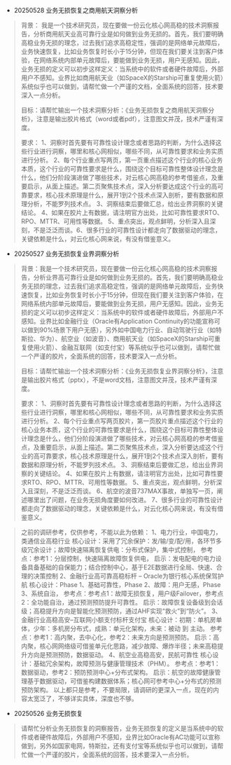 - 20250528 业务无损恢复之商用航天洞察分析
> 背景： 我是一个技术研究员，现在要做一份云化核心网高稳的技术洞察报告，分析商用航天业高可靠行业是如何做到业务无损的。首先，我们要明确高稳业务无损的理念，过去我们追求高稳定性，强调的是网络单元故障后，业务快速恢复，比如业务恢复时长小于15分钟，但现在我们要关注到客户体验，在网络系统内部单元故障后，要能做到业务无损，用户无感知。因此，业务无损的定义可以初步这样定义：当系统中的软件或者硬件故障后，外部用户不感知。业界比如商用航天业（如SpaceX的Starship可重复使用火箭）系统似乎也可以做到，请帮忙做一个严谨的文档，全面系统的回答，技术要深入一点分析。
> 
> 目标：请帮忙输出一个技术洞察分析：《业务无损恢复之商用航天洞察分析》，注意是输出胶片格式（word或者pdf），注意图文并茂，技术严谨有深度。
> 
> 要求： 1、洞察时首先要有可靠性设计理念或者思路的判断，为什么选择这些行业进行洞察，哪里和核心网相似，哪些不同，从可靠性要求和业务实质进行分析。 2、每个行业重点写两页，第一页重点描述这个行业的核心业务本质，这个行业的可靠性要求是什么，围绕这个目标可靠性整体设计理念是什么，他们分阶段演进做了哪些技术，对云核心网高稳的参考借鉴点，及重要启示，从面上描述。第二页聚焦技术点，深入分析要达成这个行业的高可靠要求，核心技术原理是什么，展开1到2个技术点深入剖析，要有数据和原理分析，不能罗列技术点。 3、洞察结束后要做汇总，给出业界洞察的关键结论。 4、如果在胶片上有数据，请注明官方出处，比如可靠性要求RTO、RPO、MTTR、可用性等数据。 5、重点突出，观点鲜明，分析深入且深刻，不是泛泛而谈。6、很多行业的可靠性设计都走向了数据驱动的理念，关键依赖是什么，对云化核心网来说，有没有借鉴意义。

- 20250527 业务无损恢复业界洞察分析
> 背景：我是一个技术研究员，现在要做一份云化核心网高稳的技术洞察报告，分析业界高可靠行业是如何做到业务无损的。首先，我们要明确高稳业务无损的理念，过去我们追求高稳定性，强调的是网络单元故障后，业务快速恢复，比如业务恢复时长小于15分钟，但现在我们要关注到客户体验，在网络系统内部单元故障后，要能做到业务无损，用户无感知。因此，业务无损的定义可以初步这样定义：当系统中的软件或者硬件故障后，外部用户不感知。业界比如金融行业（Oracle有Application Continuity的功能宣称可以做到90%场景下用户无感），另外如中国电力行业、自动驾驶行业（如特斯拉、华为）、航空业（如波音）、商用航天业（如SpaceX的Starship可重复使用火箭）、金融互联网（如支付宝）等系统似乎也可以做到，请帮忙做一个严谨的胶片，全面系统的回答，技术要深入一点分析。
>
> 目标：请帮忙输出一个技术洞察分析：《业务无损恢复业界洞察分析》，注意是输出胶片格式（pptx），不是word文档，注意图文并茂，技术严谨有深度。
>
> 要求：
> 1、洞察时首先要有可靠性设计理念或者思路的判断，为什么选择这些行业进行洞察，哪里和核心网相似，哪些不同，从可靠性要求和业务实质进行分析。
> 2、每个行业重点写两页胶片，第一页胶片重点描述这个行业的核心业务本质，这个行业的可靠性要求是什么，围绕这个目标可靠性整体设计理念是什么，他们分阶段演进做了哪些技术，对云核心网高稳的参考借鉴点，及重要启示，从面上描述。第二页聚焦技术点，深入分析要达成这个行业的高可靠要求，核心技术原理是什么，展开1到2个技术点深入剖析，要有数据和原理分析，不能罗列技术点。
> 3、洞察结束后要做汇总，给出业界洞察的关键结论。
> 4、如果在胶片上有数据，请注明官方出处，比如可靠性要求RTO、RPO、MTTR、可用性等数据。
> 5、重点突出，观点鲜明，分析深入且深刻，不是泛泛而谈。
> 6、航空的波音737MAX事故，单独写一页，阐述哪里出了问题，在业务无损角度要如何改进。
> 7、很多行业的可靠性设计都走向了数据驱动的理念，关键依赖是什么，对云化核心网来说，有没有借鉴意义。

> 之前的调研参考，仅供参考，不能以此为依赖：
> 1、电力行业，中国电力，类通信业高稳行业
> 核心设计：采用了冗余保护：发/输/变/配/用，各环节多级冗余设计；故障快速隔离恢复供电：分布式保护，集中式控制，
> 参考点：参考1：分层控制，快速隔离故障恢复供电，
> 启示：发电配电的电力设备具备基础的自保能力；结合控制中心，基于E2E数据进行全局、快速、合理的决策控制
> 2、金融行业高可靠高稳标杆 – Oracle为银行核心系统保驾护航
> 核心设计：Phase 1、基础可靠性，Phase 2、故障：用户无感，Phase 3、系统自治，
> 参考点：参考点1：故障无损恢复，用户级Failover，参考点2：全功能自治，通过预测预防提升可靠性。
> 启示：故障恢复设备级到会话级；高稳提升方向是智能化预测预防，通过AHF实现“救火”到“防火”。
> 3、金融行业高稳高安–互联网小额支付标杆支付宝
> 核心设计：初期：单机房单体，少年：多机房分布式，成熟：单元化架构，未来：被动 到 主动。
> 参考点：参考1：高内聚，去中心化，参考2：未来方向是预测预防。
> 启示：高内聚，核心网网络级可借鉴单元化思路，减少故障、爆炸半径；未来高稳提升方向是预测预防，数据驱动。
> 4、航空业高稳高安，民航可靠性
> 核心设计：基础冗余架构，故障预测与健康管理技术（PHM）。
> 参考点：参考1：数据驱动，参考2：预防预测中心+分布式架构。
> 启示：航空的故障健康管理基于数据驱动，可借鉴构建数据体系；核心网可参考中心+分布式的预测预防架构。
> 以上都只是参考，不要局限，请调研的更深入一点，现在的内容太宽泛了，不够详实具体，深度也不够。

- 20250526 业务无损恢复
> 请帮忙分析业务无损恢复的洞察报告，业务无损恢复的定义是当系统中的软件或者硬件故障后，外部用户不感知，业界比如Oracle有AC功能可以宣称做到，另外如国家电网，特斯拉，还有支付宝等系统似乎也可以做到，请帮忙做一个严谨的胶片，全面系统的回答，技术要深入一点分析。

